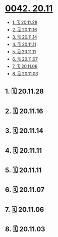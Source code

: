 # [0042. 20.11](https://github.com/Tdahuyou/TNotes.footprints/tree/main/notes/0042.%2020.11)

<!-- region:toc -->

- [1. 🗓 20.11.28](#1--201128)
- [2. 🗓 20.11.16](#2--201116)
- [3. 🗓 20.11.14](#3--201114)
- [4. 🗓 20.11.11](#4--201111)
- [5. 🗓 20.11.11](#5--201111)
- [6. 🗓 20.11.07](#6--201107)
- [7. 🗓 20.11.06](#7--201106)
- [8. 🗓 20.11.03](#8--201103)

<!-- endregion:toc -->

## 1. 🗓 20.11.28

<Footprints :times="[2020, 11, 28, 14, 51]">
  <template #text-area>
    <p>阿这。。。</p>
  </template>
  <template #image-list="{ openModal }">
    <img src="https://cdn.jsdelivr.net/gh/Tdahuyou/imgs@main/2025-02-16-13-56-10.png" @click="openModal(0)"/>
  </template>
</Footprints>

## 2. 🗓 20.11.16

<Footprints :times="[2020, 11, 16, 21, 59]">
  <template #text-area>
    <p>老妈和老妹比赛画画</p>
    <p>老妈打电话给我</p>
    <p>妈：你猜哪张是晶晶画的</p>
    <p>我：那肯定是第一张嘛，她肯定画的比你好。。。然后我妈就飘了 🤦‍♂️🤦‍♂️🤦‍♂️ 妹呀，哥对不住你</p>
  </template>
  <template #image-list="{ openModal }">
    <img src="https://cdn.jsdelivr.net/gh/Tdahuyou/imgs@main/2025-02-16-13-56-19.png" @click="openModal(0)"/>
    <img src="https://cdn.jsdelivr.net/gh/Tdahuyou/imgs@main/2025-02-16-13-56-23.png" @click="openModal(1)"/>
    <img src="https://cdn.jsdelivr.net/gh/Tdahuyou/imgs@main/2025-02-16-13-56-28.png" @click="openModal(2)"/>
  </template>
</Footprints>

## 3. 🗓 20.11.14

<Footprints :times="[2020, 11, 14, 20, 32]">
  <template #text-area>
    <p>鸟不拉屎的地儿这次是不是要。。</p>
    <p>🤩🤩🤩🤩🤩🤩</p>
    <p>钱库人，钱库魂，钱库都是人上人</p>
    <p><a href="https://mp.weixin.qq.com/s?__biz=Mzk0MDY2Nzg3Mw==&mid=2247682774&idx=2&sn=596a21e859b68d8b5145bf00791e4964&source=41#wechat_redirect" target="_blank">苍南这个镇，今后就是“城里”了！</a></p>
  </template>
</Footprints>

## 4. 🗓 20.11.11

<Footprints :times="[2020, 11, 11, 16, 48]">
  <template #text-area>
    <p>寝室派人去开会</p>
    <p>小的去</p>
    <p>这时候运气就特别一点dei</p>
  </template>
  <template #image-list="{ openModal }">
    <img src="https://cdn.jsdelivr.net/gh/Tdahuyou/imgs@main/2025-02-16-14-10-04.png" @click="openModal(0)"/>
  </template>
</Footprints>

## 5. 🗓 20.11.11

<Footprints :times="[2020, 11, 11, 11, 44]">
  <template #text-area>
    <p>快乐的一天</p>
    <p>大早上起来就收到了好朋友发来的节日祝福；</p>
    <p>万恶的资本主义再也不能剥削我这样囊中羞涩的大学生了；</p>
  </template>
</Footprints>

## 6. 🗓 20.11.07

<Footprints :times="[2020, 11, 7, 9, 22]">
  <template #text-area>
    <p>学校也20了🦆 ， 那咋俩差不多大嘛。</p>
  </template>
  <template #image-list="{ openModal }">
    <img src="https://cdn.jsdelivr.net/gh/Tdahuyou/imgs@main/2025-02-16-14-10-13.png" @click="openModal(0)"/>
    <img src="https://cdn.jsdelivr.net/gh/Tdahuyou/imgs@main/2025-02-16-14-10-19.png" @click="openModal(1)"/>
  </template>
</Footprints>

## 7. 🗓 20.11.06

<Footprints :times="[2020, 11, 6, 17, 27]">
  <template #text-area>
    <p>阳台打卡</p>
  </template>
  <template #image-list="{ openModal }">
    <img src="https://cdn.jsdelivr.net/gh/Tdahuyou/imgs@main/2025-02-16-14-10-25.png" @click="openModal(0)"/>
  </template>
</Footprints>

## 8. 🗓 20.11.03

<Footprints :times="[2020, 11, 3, 22, 30]">
  <template #text-area>
    <p>一晚半本书</p>
    <p>我又叕开始了</p>
  </template>
</Footprints>
